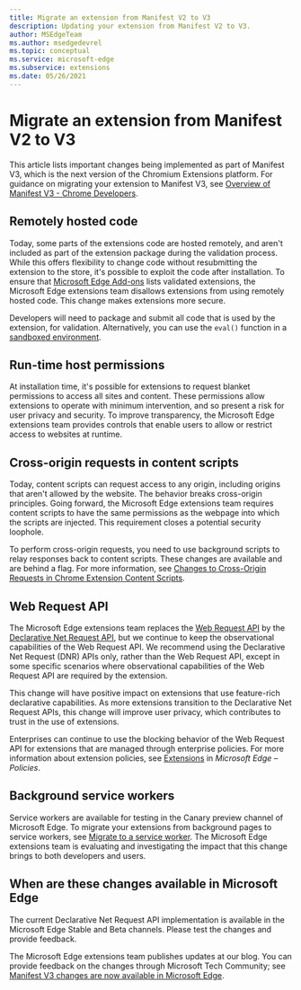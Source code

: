 ```yaml
---
title: Migrate an extension from Manifest V2 to V3
description: Updating your extension from Manifest V2 to V3.
author: MSEdgeTeam
ms.author: msedgedevrel
ms.topic: conceptual
ms.service: microsoft-edge
ms.subservice: extensions
ms.date: 05/26/2021
---
```

# Migrate an extension from Manifest V2 to V3

This article lists important changes being implemented as part of Manifest V3, which is the next version of the Chromium Extensions platform.  For guidance on migrating your extension to Manifest V3, see [Overview of Manifest V3 - Chrome Developers](https://developer.chrome.com/docs/extensions/mv3/intro/mv3-overview/).


<!-- ====================================================================== -->
## Remotely hosted code

Today, some parts of the extensions code are hosted remotely, and aren't included as part of the extension package during the validation process.  While this offers flexibility to change code without resubmitting the extension to the store, it's possible to exploit the code after installation.  To ensure that [Microsoft Edge Add-ons](https://microsoftedge.microsoft.com/addons) lists validated extensions, the Microsoft Edge extensions team disallows extensions from using remotely hosted code.  This change makes extensions more secure.

Developers will need to package and submit all code that is used by the extension, for validation.  Alternatively, you can use the `eval()` function in a [sandboxed environment](https://developer.chrome.com/docs/extensions/mv2/sandboxingEval).


<!-- ====================================================================== -->
## Run-time host permissions

At installation time, it's possible for extensions to request blanket permissions to access all sites and content.  These permissions allow extensions to operate with minimum intervention, and so present a risk for user privacy and security.  To improve transparency, the Microsoft Edge extensions team provides controls that enable users to allow or restrict access to websites at runtime.


<!-- ====================================================================== -->
## Cross-origin requests in content scripts

Today, content scripts can request access to any origin, including origins that aren't allowed by the website.  The behavior breaks cross-origin principles.  Going forward, the Microsoft Edge extensions team requires content scripts to have the same permissions as the webpage into which the scripts are injected.  This requirement closes a potential security loophole.

To perform cross-origin requests, you need to use background scripts to relay responses back to content scripts.  These changes are available and are behind a flag.  For more information, see [Changes to Cross-Origin Requests in Chrome Extension Content Scripts](https://www.chromium.org/Home/chromium-security/extension-content-script-fetches).


<!-- ====================================================================== -->
## Web Request API

The Microsoft Edge extensions team replaces the [Web Request API](https://developer.chrome.com/docs/extensions/reference/webRequest) by the [Declarative Net Request API](https://developer.chrome.com/docs/extensions/reference/declarativeNetRequest), but we continue to keep the observational capabilities of the Web Request API.  We recommend using the Declarative Net Request (DNR) APIs only, rather than the Web Request API, except in some specific scenarios where observational capabilities of the Web Request API are required by the extension.

This change will have positive impact on extensions that use feature-rich declarative capabilities.  As more extensions transition to the Declarative Net Request APIs, this change will improve user privacy, which contributes to trust in the use of extensions.

Enterprises can continue to use the blocking behavior of the Web Request API for extensions that are managed through enterprise policies.  For more information about extension policies, see [Extensions](/deployedge/microsoft-edge-policies#extensions) in _Microsoft Edge – Policies_.


<!-- ====================================================================== -->
## Background service workers

Service workers are available for testing in the Canary preview channel of Microsoft Edge.  To migrate your extensions from background pages to service workers, see [Migrate to a service worker](https://developer.chrome.com/docs/extensions/develop/migrate/to-service-workers).  The Microsoft Edge extensions team is evaluating and investigating the impact that this change brings to both developers and users.


<!-- ====================================================================== -->
## When are these changes available in Microsoft Edge

The current Declarative Net Request API implementation is available in the Microsoft Edge Stable and Beta channels.  Please test the changes and provide feedback.

The Microsoft Edge extensions team publishes updates at our blog.  You can provide feedback on the changes through Microsoft Tech Community; see [Manifest V3 changes are now available in Microsoft Edge](https://techcommunity.microsoft.com/t5/articles/manifest-v3-changes-are-now-available-in-microsoft-edge/m-p/1780254).
